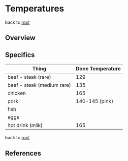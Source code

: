 # Temperatures

back to [root](../README.md)

## Overview

## Specifics

| Thing			| Done Temperature 					|
| ------------- | --------------------------------- |
| beef - steak (rare) | 129 |
| beef - steak (medium rare)| 135								|
| chicken		| 165								|
| pork			| 140-145 (pink)					|
| fish			|									|
| eggs			|									|
| hot drink (milk) | 165 |

back to [root](../README.md)

## References
